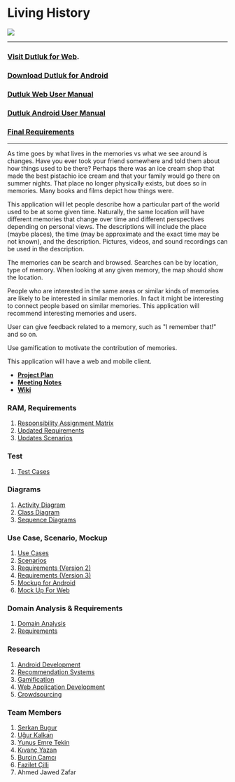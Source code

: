 # Living History #

<img src='https://news.tn.gov/sites/default/files/i-1.jpg' />


---

### [Visit Dutluk for Web](http://titan.cmpe.boun.edu.tr:8085/DutlukWeb/). ###

### [Download Dutluk for Android](https://www.dropbox.com/s/xkg60xz1u7xj7jt/LoginActivity.apk?dl=0) ###

### [Dutluk Web User Manual](https://drive.google.com/file/d/0Bxfz6IWHxBYgWWVhSjRjUEJnOHc/edit?pli=1) ###

### [Dutluk Android User Manual](https://drive.google.com/file/d/0Bxfz6IWHxBYgSlN1dG1ndTdRVFU) ###

### [Final Requirements](wiki/Requirements42) ###


---


As time goes by what lives in the memories vs what we see around is changes. Have you ever took your friend somewhere and told them about how things used to be there? Perhaps there was an ice cream shop that made the best pistachio ice cream and that your family would go there on summer nights. That place no longer physically exists, but does so in memories. Many books and films depict how things were.

This application will let people describe how a particular part of the world used to be at some given time. Naturally, the same location will have different memories that change over time and different perspectives depending on personal views. The descriptions will include the place (maybe places), the time (may be approximate and the exact time may be not known), and the description. Pictures, videos, and sound recordings can be used in the description.

The memories can be search and browsed. Searches can be by location, type of memory. When looking at any given memory, the map should show the location.

People who are interested in the same areas or similar kinds of memories are likely to be interested in similar memories. In fact it might be interesting to connect people based on similar memories. This application will recommend interesting memories and users.

User can give feedback related to a memory, such as "I remember that!" and so on.

Use gamification to motivate the contribution of memories.

This application will have a web and mobile client.


  * **[Project Plan](wiki/ProjectPlan)**
  * **[Meeting Notes](wiki/MeetingNotes)**
  * **[Wiki](wiki/TableOfContents)**


### RAM, Requirements ###
  1. [Responsibility Assignment Matrix](wiki/RAM)
  1. [Updated Requirements](wiki/RequirementsV4)
  1. [Updates Scenarios](wiki/Scenarios)

### Test ###
  1. [Test Cases](wiki/TestCase)

### Diagrams ###
  1. [Activity Diagram](wiki/ActivityDiagram)
  1. [Class Diagram](wiki/ClassDiagram)
  1. [Sequence Diagrams](wiki/SequenceDiagrams)

### Use Case, Scenario, Mockup ###
  1. [Use Cases](wiki/UseCases)
  1. [Scenarios](wiki/Scenarios)
  1. [Requirements (Version 2)](wiki/requirementUpdate)
  1. [Requirements (Version 3)](wiki/RequirementV3)
  1. [Mockup for Android](wiki/MockUpForAndroid)
  1. [Mock Up For Web](wiki/MockUpforWeb)

### Domain Analysis & Requirements ###
  1. [Domain Analysis](wiki/DomainAnalysis)
  1. [Requirements](wiki/Requirements)

### Research ###
  1. [Android Development](wiki/AndroidDevelopment)
  1. [Recommendation Systems](wiki/RecommendationSystems)
  1. [Gamification](wiki/Gamification)
  1. [Web Application Development](wiki/WebAppDevelopment)
  1. [Crowdsourcing](wiki/Crowdsourcing)

### Team Members ###
  1. [Serkan Bugur](wiki/SerkanBugur)
  1. [Uğur Kalkan](wiki/UgurKalkan)
  1. [Yunus Emre Tekin](wiki/YunusEmreTekin)
  1. [Kıvanç Yazan](wiki/KivancYazan)
  1. [Burçin Camcı](wiki/BurcinCamci)
  1. [Fazilet Çilli](wiki/FaziletCilli)
  1. Ahmed Jawed Zafar
